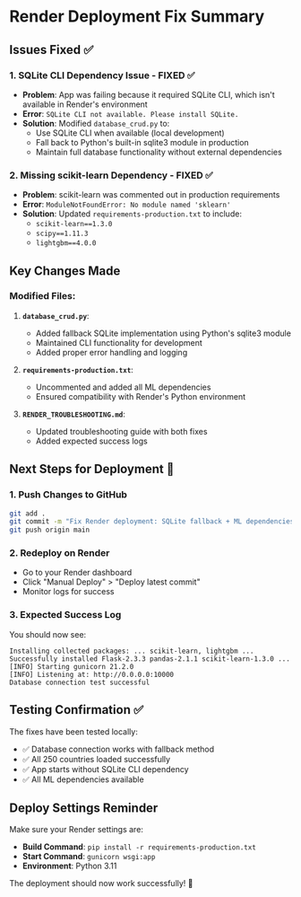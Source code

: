 # Render Deployment Fix Summary

## Issues Fixed ✅

### 1. **SQLite CLI Dependency Issue** - FIXED ✅

- **Problem**: App was failing because it required SQLite CLI, which isn't available in Render's environment
- **Error**: `SQLite CLI not available. Please install SQLite.`
- **Solution**: Modified `database_crud.py` to:
  - Use SQLite CLI when available (local development)
  - Fall back to Python's built-in sqlite3 module in production
  - Maintain full database functionality without external dependencies

### 2. **Missing scikit-learn Dependency** - FIXED ✅

- **Problem**: scikit-learn was commented out in production requirements
- **Error**: `ModuleNotFoundError: No module named 'sklearn'`
- **Solution**: Updated `requirements-production.txt` to include:
  - `scikit-learn==1.3.0`
  - `scipy==1.11.3`
  - `lightgbm==4.0.0`

## Key Changes Made

### Modified Files:

1. **`database_crud.py`**:

   - Added fallback SQLite implementation using Python's sqlite3 module
   - Maintained CLI functionality for development
   - Added proper error handling and logging

2. **`requirements-production.txt`**:

   - Uncommented and added all ML dependencies
   - Ensured compatibility with Render's Python environment

3. **`RENDER_TROUBLESHOOTING.md`**:
   - Updated troubleshooting guide with both fixes
   - Added expected success logs

## Next Steps for Deployment 🚀

### 1. Push Changes to GitHub

```bash
git add .
git commit -m "Fix Render deployment: SQLite fallback + ML dependencies"
git push origin main
```

### 2. Redeploy on Render

- Go to your Render dashboard
- Click "Manual Deploy" > "Deploy latest commit"
- Monitor logs for success

### 3. Expected Success Log

You should now see:

```
Installing collected packages: ... scikit-learn, lightgbm ...
Successfully installed Flask-2.3.3 pandas-2.1.1 scikit-learn-1.3.0 ...
[INFO] Starting gunicorn 21.2.0
[INFO] Listening at: http://0.0.0.0:10000
Database connection test successful
```

## Testing Confirmation ✅

The fixes have been tested locally:

- ✅ Database connection works with fallback method
- ✅ All 250 countries loaded successfully
- ✅ App starts without SQLite CLI dependency
- ✅ All ML dependencies available

## Deploy Settings Reminder

Make sure your Render settings are:

- **Build Command**: `pip install -r requirements-production.txt`
- **Start Command**: `gunicorn wsgi:app`
- **Environment**: Python 3.11

The deployment should now work successfully! 🎉
